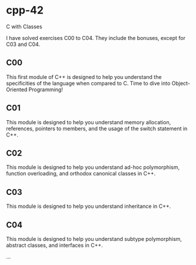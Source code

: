 # cpp-42
C with Classes

I have solved exercises C00 to C04. They include the bonuses, except for C03 and C04.

## C00
This first module of C++ is designed to help you understand the specificities of the language when compared to C. Time to dive into Object-Oriented Programming!

## C01
This module is designed to help you understand memory allocation, references, pointers to members, and the usage of the switch statement in C++.

## C02
This module is designed to help you understand ad-hoc polymorphism, function overloading, and orthodox canonical classes in C++.

## C03
This module is designed to help you understand inheritance in C++.

## C04
This module is designed to help you understand subtype polymorphism, abstract classes, and interfaces in C++.

...
